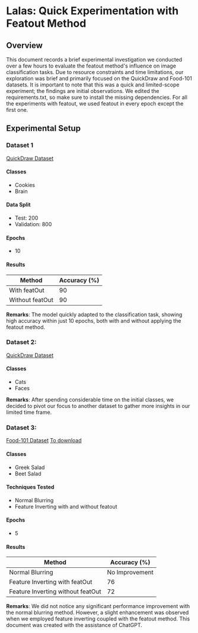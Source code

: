 # Lalas: Quick Experimentation with Featout Method

## Overview

This document records a brief experimental investigation we conducted over a few hours to evaluate the featout method's influence on image classification tasks. Due to resource constraints and time limitations, our exploration was brief and primarily focused on the QuickDraw and Food-101 datasets. It is important to note that this was a quick and limited-scope experiment; the findings are initial observations. We edited the requirements.txt, so make sure to install the missing dependencies. For all the experiments with featout, we used featout in every epoch except the first one.

## Experimental Setup

### Dataset 1

[QuickDraw Dataset](https://quickdraw.withgoogle.com/data)


#### Classes
- Cookies
- Brain

#### Data Split
- Test: 200
- Validation: 800

#### Epochs
- 10

#### Results

| Method           | Accuracy (%) |
|------------------|--------------|
| With featOut     | 90           |
| Without featOut  | 90           |

**Remarks**:
The model quickly adapted to the classification task, showing high accuracy within just 10 epochs, both with and without applying the featout method.

### Dataset 2: 
[QuickDraw Dataset](https://quickdraw.withgoogle.com/data)

#### Classes
- Cats
- Faces

**Remarks**:
After spending considerable time on the initial classes, we decided to pivot our focus to another dataset to gather more insights in our limited time frame.

### Dataset 3: 
[Food-101 Dataset](https://www.kaggle.com/dansbecker/food-101)
[To download](http://data.vision.ee.ethz.ch/cvl/food-101.tar.gz)


#### Classes
- Greek Salad
- Beet Salad

#### Techniques Tested
- Normal Blurring
- Feature Inverting with and without featout

#### Epochs
- 5

#### Results

| Method                                 | Accuracy (%) |
|----------------------------------------|--------------|
| Normal Blurring                        | No Improvement |
| Feature Inverting with featOut         | 76           |
| Feature Inverting without featOut      | 72           |

**Remarks**:
We did not notice any significant performance improvement with the normal blurring method. However, a slight enhancement was observed when we employed feature inverting coupled with the featout method. This document was created with the assistance of ChatGPT.

